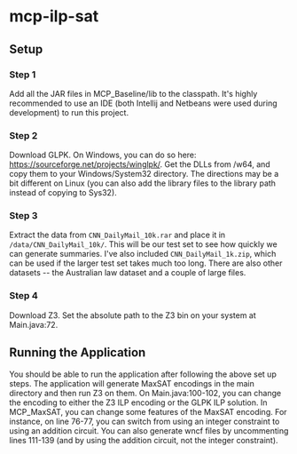 # mcp-ilp-sat

## Setup

### Step 1
Add all the JAR files in MCP_Baseline/lib to the classpath. It's highly recommended to use an IDE (both Intellij and Netbeans were used during development) to run this project.

### Step 2
Download GLPK. On Windows, you can do so here: https://sourceforge.net/projects/winglpk/. Get the DLLs from /w64, and copy them to your Windows/System32 directory. The directions may be a bit different on Linux (you can also add the library files to the library path instead of copying to Sys32).

### Step 3
Extract the data from `CNN_DailyMail_10k.rar` and place it in `/data/CNN_DailyMail_10k/`. This will be our test set to see how quickly we can generate summaries. I've also included `CNN_DailyMail_1k.zip`, which can be used if the larger test set takes much too long. There are also other datasets -- the Australian law dataset and a couple of large files.

### Step 4
Download Z3. Set the absolute path to the Z3 bin on your system at Main.java:72.

## Running the Application
You should be able to run the application after following the above set up steps. The application will generate MaxSAT encodings in the main directory and then run Z3 on them. On Main.java:100-102, you can change the encoding to either the Z3 ILP encoding or the GLPK ILP solution. In MCP_MaxSAT, you can change some features of the MaxSAT encoding. For instance, on line 76-77, you can switch from using an integer constraint to using an addition circuit. You can also generate wncf files by uncommenting lines 111-139 (and by using the addition circuit, not the integer constraint).
